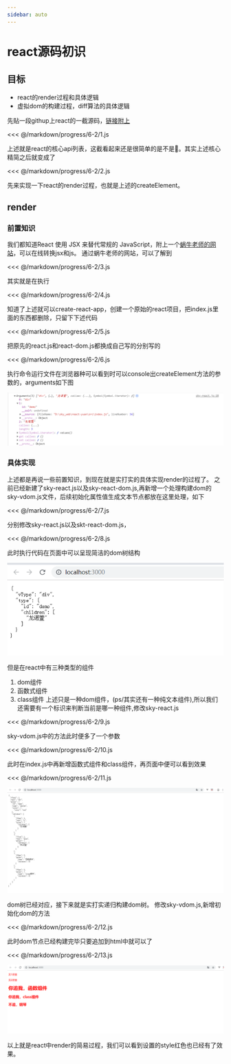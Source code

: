 ```yaml
---
sidebar: auto
---
```


# react源码初识

## 目标
- react的render过程和具体逻辑
- 虚拟dom的构建过程，diff算法的具体逻辑

先贴一段githup上react的一截源码，[链接附上](https://github.com/facebook/react/blob/master/packages/react/src/React.js)

<<< @/markdown/progress/6-2/1.js

上述就是react的核心api列表，这截看起来还是很简单的是不是:tada:。其实上述核心精简之后就变成了

<<< @/markdown/progress/6-2/2.js

先来实现一下react的render过程，也就是上述的createElement。

## render

### 前置知识

我们都知道React 使用 JSX 来替代常规的 JavaScript，附上一个[蜗牛老师的网站](http://react.shengxinjing.cn/)，可以在线转换jsx和js。
通过蜗牛老师的网站，可以了解到

<<< @/markdown/progress/6-2/3.js

其实就是在执行

<<< @/markdown/progress/6-2/4.js

知道了上述就可以create-react-app，创建一个原始的react项目，把index.js里面的东西都删除，只留下下述代码

<<< @/markdown/progress/6-2/5.js

把原先的react.js和react-dom.js都换成自己写的分别写的

<<< @/markdown/progress/6-2/6.js

执行命令运行文件在浏览器种可以看到时可以console出createElement方法的参数的，arguments如下图

![图片内容](./react1.png)

### 具体实现

上述都是再说一些前置知识，到现在就是实打实的具体实现render的过程了。
之前已经新建了sky-react.js以及sky-react-dom.js,再新增一个处理构建dom的sky-vdom.js文件，后续初始化属性值生成文本节点都放在这里处理，如下

<<< @/markdown/progress/6-2/7.js

分别修改sky-react.js以及skt-react-dom.js，

<<< @/markdown/progress/6-2/8.js

此时执行代码在页面中可以呈现简洁的dom树结构

![图片内容](./react2.png)

但是在react中有三种类型的组件
1. dom组件
2. 函数式组件
3. class组件
上述只是一种dom组件，(ps/其实还有一种纯文本组件),所以我们还需要有一个标识来判断当前是哪一种组件,修改sky-react.js

<<< @/markdown/progress/6-2/9.js

sky-vdom.js中的方法此时便多了一个参数

<<< @/markdown/progress/6-2/10.js

此时在index.js中再新增函数式组件和class组件，再页面中便可以看到效果

<<< @/markdown/progress/6-2/11.js

![图片内容](./react3.png)

dom树已经对应，接下来就是实打实递归构建dom树。
修改sky-vdom.js,新增初始化dom的方法

<<< @/markdown/progress/6-2/12.js

此时dom节点已经构建完毕只要追加到html中就可以了

<<< @/markdown/progress/6-2/13.js

![图片内容](./react4.png)

以上就是react中render的简易过程，我们可以看到设置的style红色也已经有了效果。







